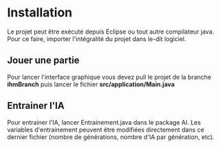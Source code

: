 # Installation

Le projet peut être exécuté depuis Eclipse ou tout autre compilateur java. Pour ce faire, importer l'intégralité du projet dans le-dit logiciel.

## Jouer une partie

Pour lancer l'interface graphique vous devez pull le projet de la branche **ihmBranch** puis lancer le fichier **src/application/Main.java**

## Entrainer l'IA

Pour entrainer l'IA, lancer Entrainement.java dans le package AI. Les variables d'entrainement peuvent être modifiées directement dans ce dernier fichier (nombre de générations, nombre d'IA par génération, etc).

